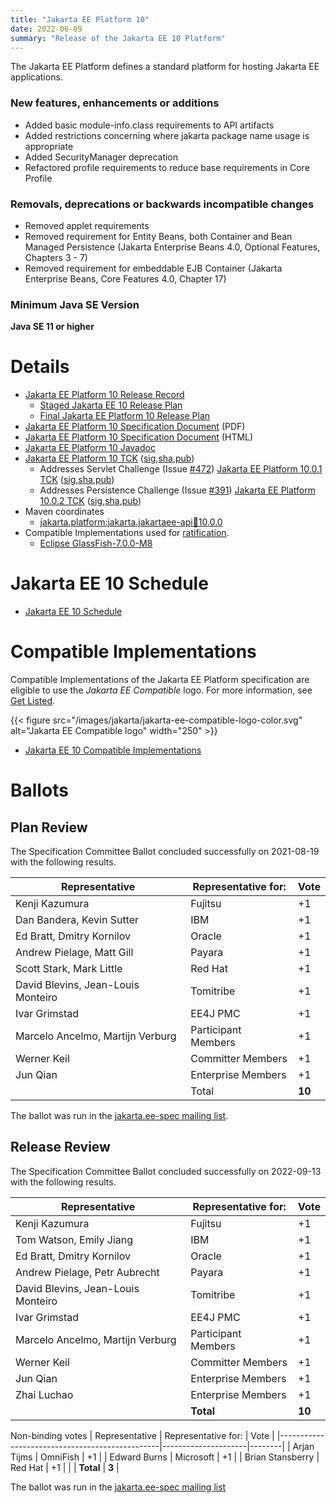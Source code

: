 ```yaml
---
title: "Jakarta EE Platform 10"
date: 2022-06-09
summary: "Release of the Jakarta EE 10 Platform"
---
```

The Jakarta EE Platform defines a standard platform for hosting Jakarta EE applications.

### New features, enhancements or additions
<!-- List here -->
* Added basic module-info.class requirements to API artifacts
* Added restrictions concerning where jakarta package name usage is appropriate
* Added SecurityManager deprecation
* Refactored profile requirements to reduce base requirements in Core Profile

### Removals, deprecations or backwards incompatible changes
<!-- List here -->
* Removed applet requirements
* Removed requirement for Entity Beans, both Container and Bean Managed Persistence (Jakarta
Enterprise Beans 4.0, Optional Features, Chapters 3 - 7)
* Removed requirement for embeddable EJB Container (Jakarta Enterprise Beans, Core Features 4.0,
Chapter 17)

### Minimum Java SE Version
<!-- Specify the minimum required Java SE version for this specification -->
**Java SE 11 or higher**

# Details

* [Jakarta EE Platform 10 Release Record](https://projects.eclipse.org/projects/ee4j.jakartaee-platform/releases/10)
  * [Staged Jakarta EE 10 Release Plan](https://docs.google.com/document/d/1U24VmTzAfXcn3WBnVcolb8vhZO-Pnk_bit0CKh_d2jM/edit#)
  * [Final Jakarta EE Platform 10 Release Plan](https://jakartaee.github.io/platform/jakartaee10/JakartaEE10ReleasePlan)
* [Jakarta EE Platform 10 Specification Document](./jakarta-platform-spec-10.0.pdf) (PDF)
* [Jakarta EE Platform 10 Specification Document](./jakarta-platform-spec-10.0.html) (HTML)
* [Jakarta EE Platform 10 Javadoc](./apidocs)
* [Jakarta EE Platform 10 TCK](https://download.eclipse.org/jakartaee/platform/10/jakarta-jakartaeetck-10.0.0.zip) ([sig](https://download.eclipse.org/jakartaee/platform/10/jakarta-jakartaeetck-10.0.0.zip.sig),[sha](https://download.eclipse.org/jakartaee/platform/10/jakarta-jakartaeetck-10.0.0.zip.sha256),[pub](https://jakarta.ee/specifications/jakartaee-spec-committee.pub))
   * Addresses Servlet Challenge (Issue [#472](https://github.com/eclipse-ee4j/servlet-api/issues/472))  [Jakarta EE Platform 10.0.1 TCK](https://download.eclipse.org/jakartaee/platform/10/jakarta-jakartaeetck-10.0.1.zip) ([sig](https://download.eclipse.org/jakartaee/platform/10/jakarta-jakartaeetck-10.0.1.zip.sig),[sha](https://download.eclipse.org/jakartaee/platform/10/jakarta-jakartaeetck-10.0.1.zip.sha256),[pub](https://jakarta.ee/specifications/jakartaee-spec-committee.pub))
   * Addresses Persistence Challenge (Issue [#391](https://github.com/jakartaee/persistence/issues/391))  [Jakarta EE Platform 10.0.2 TCK](https://download.eclipse.org/jakartaee/platform/10/jakarta-jakartaeetck-10.0.2.zip) ([sig](https://download.eclipse.org/jakartaee/platform/10/jakarta-jakartaeetck-10.0.2.zip.sig),[sha](https://download.eclipse.org/jakartaee/platform/10/jakarta-jakartaeetck-10.0.2.zip.sha256),[pub](https://jakarta.ee/specifications/jakartaee-spec-committee.pub))
* Maven coordinates
  * [jakarta.platform:jakarta.jakartaee-api:jar:10.0.0](https://search.maven.org/artifact/jakarta.platform/jakarta.jakartaee-api/10.0.0/jar)
* Compatible Implementations used for [ratification](https://www.eclipse.org/projects/efsp/?version=1.2#efsp-ratification).
  * [Eclipse GlassFish-7.0.0-M8](https://download.eclipse.org/ee4j/glassfish/glassfish-7.0.0-M8.zip)

# Jakarta EE 10 Schedule
* [Jakarta EE 10 Schedule](https://jakartaee.github.io/platform/jakartaee10/JakartaEE10#jakarta-ee-10-schedule)

# Compatible Implementations

Compatible Implementations of the Jakarta EE Platform specification are eligible to use the _Jakarta EE Compatible_ logo. For more information, see [Get Listed](/compatibility/get-listed/).

{{< figure src="/images/jakarta/jakarta-ee-compatible-logo-color.svg" alt="Jakarta EE Compatible logo" width="250" >}}

* [Jakarta EE 10 Compatible Implementations](https://jakarta.ee/compatibility/certification/10/)

# Ballots

## Plan Review

The Specification Committee Ballot concluded successfully on 2021-08-19 with the following results.

| Representative                                 | Representative for: |  Vote  |
|------------------------------------------------|---------------------|--------|
| Kenji Kazumura                                 | Fujitsu             |   +1   |
| Dan Bandera, Kevin Sutter                      | IBM                 |   +1   |
| Ed Bratt, Dmitry Kornilov                      | Oracle              |   +1   |
| Andrew Pielage, Matt Gill                      | Payara              |   +1   |
| Scott Stark, Mark Little                       | Red Hat             |   +1   |
| David Blevins, Jean-Louis Monteiro             | Tomitribe           |   +1   |
| Ivar Grimstad                                  | EE4J PMC            |   +1   |
| Marcelo Ancelmo, Martijn Verburg               | Participant Members |   +1   |
| Werner Keil                                    | Committer Members   |   +1   |
| Jun Qian                                       | Enterprise Members  |   +1   |
|                                                | Total               | **10** |

The ballot was run in the [jakarta.ee-spec mailing list](https://www.eclipse.org/lists/jakarta.ee-spec/msg01927.html).


## Release Review

The Specification Committee Ballot concluded successfully on 2022-09-13 with the following results.

| Representative                                 | Representative for: |  Vote  |
|------------------------------------------------|---------------------|--------|
| Kenji Kazumura                                 | Fujitsu             |   +1   |
| Tom Watson, Emily Jiang                        | IBM                 |   +1   |
| Ed Bratt, Dmitry Kornilov                      | Oracle              |   +1   |
| Andrew Pielage, Petr Aubrecht                  | Payara              |   +1   |
| David Blevins, Jean-Louis Monteiro             | Tomitribe           |   +1   |
| Ivar Grimstad                                  | EE4J PMC            |   +1   |
| Marcelo Ancelmo, Martijn Verburg               | Participant Members |   +1   |
| Werner Keil                                    | Committer Members   |   +1   |
| Jun Qian                                       | Enterprise Members  |   +1   |
| Zhai Luchao                                    | Enterprise Members  |   +1   |
|                                                | **Total**           | **10** |

Non-binding votes
| Representative                                 | Representative for: |  Vote  |
|------------------------------------------------|---------------------|--------|
| Arjan Tijms                                    | OmniFish            |   +1   |
| Edward Burns                                   | Microsoft           |   +1   |
| Brian Stansberry                               | Red Hat             |   +1   |
|                                                | **Total**           | **3**  |

The ballot was run in the [jakarta.ee-spec mailing list](https://www.eclipse.org/lists/jakarta.ee-spec/msg02714.html)
